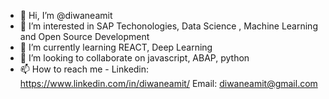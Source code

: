 - 👋 Hi, I’m @diwaneamit
- 👀 I’m interested in SAP Techonologies, Data Science , Machine Learning and Open Source Development
- 🌱 I’m currently learning REACT, Deep Learning
- 💞️ I’m looking to collaborate on javascript, ABAP, python
- 📫 How to reach me - Linkedin: https://www.linkedin.com/in/diwaneamit/
                        Email: diwaneamit@gmail.com

<!---
diwaneamit/diwaneamit is a ✨ special ✨ repository because its `README.md` (this file) appears on your GitHub profile.
You can click the Preview link to take a look at your changes.
--->
